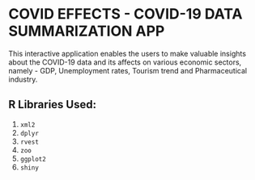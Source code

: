 # COVID EFFECTS - COVID-19 DATA SUMMARIZATION APP

This interactive application enables the users to make valuable insights about the COVID-19 data and its affects on various economic sectors, namely - GDP, Unemployment rates, Tourism trend and Pharmaceutical industry.

## R Libraries Used:
1. ```xml2```
2. ```dplyr```
3. ```rvest```
4. ```zoo```
5. ```ggplot2```
6. ```shiny```
